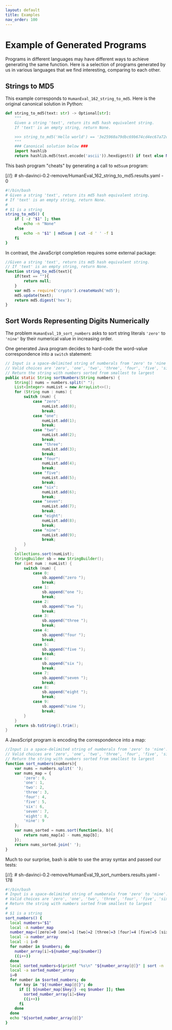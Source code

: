 ```yaml
---
layout: default
title: Examples
nav_order: 100
---
```


# Example of Generated Programs

Programs in different languages may have different ways to achieve generating the same function. 
Here is a selection of programs generated by us in various languages that we find interesting, comparing to each other.

## Strings to MD5

This example corresponds to `HumanEval_162_string_to_md5`. 
Here is the original canonical solution in Python:

```python
def string_to_md5(text: str) -> Optional[str]:
    """
    Given a string 'text', return its md5 hash equivalent string.
    If 'text' is an empty string, return None.

    >>> string_to_md5('Hello world') == '3e25960a79dbc69b674cd4ec67a72c62'
    """
    ### Canonical solution below ###
    import hashlib
    return hashlib.md5(text.encode('ascii')).hexdigest() if text else None
```

This bash program "cheats" by generating a call to `md5sum` program:

[//]: # sh-davinci-0.2-remove/HumanEval_162_string_to_md5.results.yaml - 0

```bash
#!/bin/bash
# Given a string 'text', return its md5 hash equivalent string.
# If 'text' is an empty string, return None.
#
# $1 is a string
string_to_md5() {
    if [ -z "$1" ]; then
        echo -n "None"
    else
        echo -n "$1" | md5sum | cut -d ' ' -f 1
    fi
}
```

In contrast, the JavaScript completion requires some external package:

```javascript
//Given a string 'text', return its md5 hash equivalent string.
// If 'text' is an empty string, return None.
function string_to_md5(text){
    if(text == ""){
        return null;
    }
    var md5 = require('crypto').createHash('md5');
    md5.update(text);
    return md5.digest('hex');
}
```

## Sort Words Representing Digits Numerically

The problem `HumanEval_19_sort_numbers` asks to sort string literals `'zero'` to `'nine'` by their numerical value in increasing order.

One generated Java program decides to hard-code the word-value correspondence into a `switch` statement:

```java
// Input is a space-delimited string of numberals from 'zero' to 'nine'.
// Valid choices are 'zero', 'one', 'two', 'three', 'four', 'five', 'six', 'seven', 'eight' and 'nine'.
// Return the string with numbers sorted from smallest to largest
public static String sortNumbers(String numbers) {
    String[] nums = numbers.split(" ");
    List<Integer> numList = new ArrayList<>();
    for (String num : nums) {
        switch (num) {
            case "zero":
                numList.add(0);
                break;
            case "one":
                numList.add(1);
                break;
            case "two":
                numList.add(2);
                break;
            case "three":
                numList.add(3);
                break;
            case "four":
                numList.add(4);
                break;
            case "five":
                numList.add(5);
                break;
            case "six":
                numList.add(6);
                break;
            case "seven":
                numList.add(7);
                break;
            case "eight":
                numList.add(8);
                break;
            case "nine":
                numList.add(9);
                break;
        }
    }
    Collections.sort(numList);
    StringBuilder sb = new StringBuilder();
    for (int num : numList) {
        switch (num) {
            case 0:
                sb.append("zero ");
                break;
            case 1:
                sb.append("one ");
                break;
            case 2:
                sb.append("two ");
                break;
            case 3:
                sb.append("three ");
                break;
            case 4:
                sb.append("four ");
                break;
            case 5:
                sb.append("five ");
                break;
            case 6:
                sb.append("six ");
                break;
            case 7:
                sb.append("seven ");
                break;
            case 8:
                sb.append("eight ");
                break;
            case 9:
                sb.append("nine ");
                break;
        }
    }
    return sb.toString().trim();
}
```

A JavaScript program is encoding the correspondence into a map:

```js
//Input is a space-delimited string of numberals from 'zero' to 'nine'.
// Valid choices are 'zero', 'one', 'two', 'three', 'four', 'five', 'six', 'seven', 'eight' and 'nine'.
// Return the string with numbers sorted from smallest to largest
function sort_numbers(numbers){
    var nums = numbers.split(' ');
    var nums_map = {
        'zero': 0,
        'one': 1,
        'two': 2,
        'three': 3,
        'four': 4,
        'five': 5,
        'six': 6,
        'seven': 7,
        'eight': 8,
        'nine': 9
    };
    var nums_sorted = nums.sort(function(a, b){
        return nums_map[a] - nums_map[b];
    });
    return nums_sorted.join(' ');
}
```

Much to our surprise, bash is able to use the array syntax and passed our tests:

[//]: # sh-davinci-0.2-remove/HumanEval_19_sort_numbers.results.yaml - 178

```bash
#!/bin/bash
# Input is a space-delimited string of numberals from 'zero' to 'nine'.
# Valid choices are 'zero', 'one', 'two', 'three', 'four', 'five', 'six', 'seven', 'eight' and 'nine'.
# Return the string with numbers sorted from smallest to largest
#
# $1 is a string
sort_numbers() {
  local numbers="$1"
  local -A number_map
  number_map=([zero]=0 [one]=1 [two]=2 [three]=3 [four]=4 [five]=5 [six]=6 [seven]=7 [eight]=8 [nine]=9)
  local -a number_array
  local -i i=0
  for number in $numbers; do
    number_array[i]=${number_map[$number]}
    ((i++))
  done
  local sorted_numbers=$(printf "%s\n" "${number_array[@]}" | sort -n | tr '\n' ' ')
  local -a sorted_number_array
  i=0
  for number in $sorted_numbers; do
    for key in "${!number_map[@]}"; do
      if [[ ${number_map[$key]} -eq $number ]]; then
        sorted_number_array[i]=$key
        ((i++))
      fi
    done
  done
  echo "${sorted_number_array[@]}"
}
```

